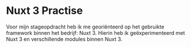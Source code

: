 # Nuxt 3 Practise
Voor mijn stageopdracht heb ik me georiënteerd op het gebruikte framework binnen het bedrijf: Nuxt 3. Hierin heb ik geëxperimenteerd met Nuxt 3 en verschillende modules binnen Nuxt 3.
